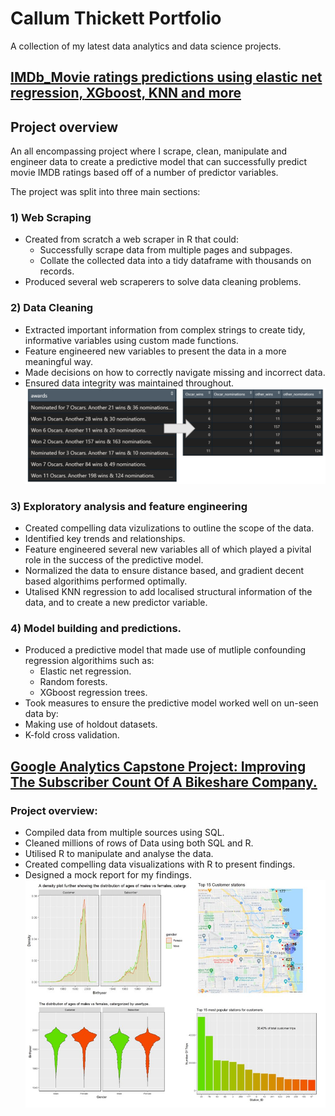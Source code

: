 # Callum Thickett Portfolio
A collection of my latest data analytics and data science projects.

## [IMDb_Movie ratings predictions using elastic net regression, XGboost, KNN and more ](https://github.com/thickett/IMDB_webscraping_analysis)

## Project overview
An all encompassing project where I scrape, clean, manipulate and engineer data to create a predictive model that can successfully predict movie IMDB ratings based off of a number of predictor variables. 


The project was split into three main sections:


### 1) Web Scraping 
* Created from scratch a web scraper in R that could:
  * Successfully scrape data from multiple pages and subpages. 
  * Collate the collected data into a tidy dataframe with thousands on records.
* Produced several web scraperers to solve data cleaning problems. 


### 2) Data Cleaning
* Extracted important information from complex strings to create tidy, informative variables using custom made functions.
* Feature engineered new variables to present the data in a more meaningful way.
* Made decisions on how to correctly navigate missing and incorrect data.
* Ensured data integrity was maintained throughout. 
![](https://github.com/thickett/IMDB_webscraping_analysis/blob/main/images/cleaning_example_r.PNG)
 
 
### 3) Exploratory analysis and feature engineering 
 * Created compelling data vizulizations to outline the scope of the data.
 * Identified key trends and relationships.
 * Feature engineered several new variables  all of which played a pivital role in the success of the predictive model.
 * Normalized the data to ensure distance based, and gradient decent based algorithims performed optimally.
 * Utalised KNN regression to add localised structural information of the data, and to create a new predictor variable.
 
 
### 4) Model building and predictions.
 * Produced a predictive model that made use of mutliple confounding regression algorithims such as:
   * Elastic net regression.
   * Random forests.
   * XGboost regression trees.
 * Took measures to ensure the predictive model worked well on un-seen data by:
 * Making use of holdout datasets.
 * K-fold cross validation.






## [Google Analytics Capstone Project: Improving The Subscriber Count Of A Bikeshare Company.](https://github.com/thickett/Capstone-Project-improving-a-bikeshare-company)
### Project overview:
 * Compiled data from multiple sources using SQL. 
 * Cleaned millions of rows of Data using both SQL and R.
 * Utilised R to manipulate and analyse the data.
 * Created compelling data visualizations with R to present findings.
 * Designed a mock report for my findings.
 ![](images/combined_viz.PNG)
 
 

